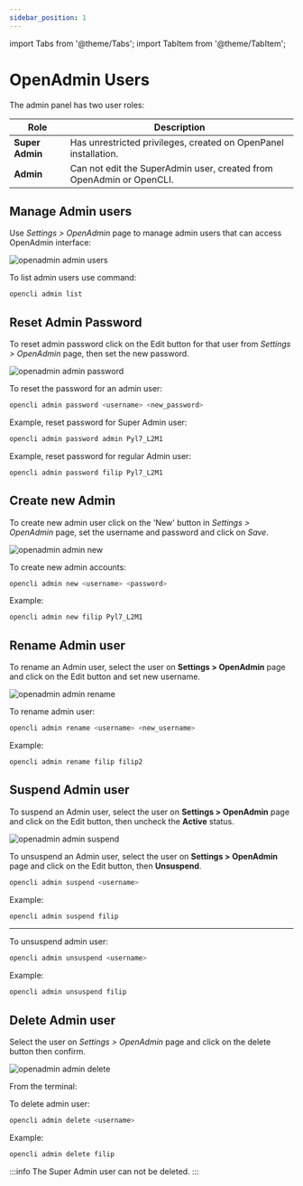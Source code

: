 ```yaml
---
sidebar_position: 1
---
```


import Tabs from '@theme/Tabs';
import TabItem from '@theme/TabItem';


# OpenAdmin Users

The admin panel has two user roles:


| Role              | Description                                                               |
| ------------------ | ------------------------------------------------------------------------- |
| **Super Admin**    | Has unrestricted privileges, created on OpenPanel installation.                                                 |
| **Admin**              | Can not edit the SuperAdmin user, created from OpenAdmin or OpenCLI.                                                   |


## Manage Admin users


<Tabs>
  <TabItem value="openadmin-admin-users" label="With OpenAdmin" default>

Use *Settings > OpenAdmin* page to manage admin users that can access OpenAdmin interface:

![openadmin admin users](/img/admin/openadmin_admin_page.png)

  </TabItem>
  <TabItem value="CLI" label="With OpenCLI">

To list admin users use command:

```bash
opencli admin list
```

  </TabItem>
</Tabs>

## Reset Admin Password


<Tabs>
  <TabItem value="openadmin-admin-reset" label="With OpenAdmin" default>

To reset admin password click on the Edit button for that user from *Settings > OpenAdmin* page, then set the new password.

![openadmin admin password](/img/admin/openadmin_admin_password.png)

  </TabItem>
  <TabItem value="cli-reset" label="With OpenCLI">

To reset the password for an admin user:

```bash
opencli admin password <username> <new_password>
```

Example, reset password for Super Admin user:
```bash
opencli admin password admin Pyl7_L2M1
```

Example, reset password for regular Admin user:
```bash
opencli admin password filip Pyl7_L2M1
```

  </TabItem>
</Tabs>


## Create new Admin

<Tabs>
  <TabItem value="openadmin-admin-new" label="With OpenAdmin" default>

To create new admin user click on the 'New' button in *Settings > OpenAdmin* page, set the username and password and click on *Save*.

![openadmin admin new](/img/admin/openadmin_admin_new.png)


  </TabItem>
  <TabItem value="cli-new" label="With OpenCLI">

To create new admin accounts:

```bash
opencli admin new <username> <password>
```

Example:
```bash
opencli admin new filip Pyl7_L2M1
```

  </TabItem>
</Tabs>





## Rename Admin user

<Tabs>
  <TabItem value="openadmin-admin-rename" label="With OpenAdmin" default>

To rename an Admin user, select the user on **Settings > OpenAdmin** page and click on the Edit button and set new username.

![openadmin admin rename](/img/admin/openadmin_admin_rename.png)


  </TabItem>
  <TabItem value="cli-rename" label="With OpenCLI">

To rename admin user:

```bash
opencli admin rename <username> <new_username>
```

Example:
```bash
opencli admin rename filip filip2
```
  </TabItem>
</Tabs>


## Suspend Admin user

<Tabs>
  <TabItem value="openadmin-admin-suspend" label="With OpenAdmin" default>

To suspend an Admin user, select the user on **Settings > OpenAdmin** page and click on the Edit button, then uncheck the **Active** status.

![openadmin admin suspend](/img/admin/openadmin_admin_suspend.png)


To unsuspend an Admin user, select the user on **Settings > OpenAdmin** page and click on the Edit button, then **Unsuspend**.
  </TabItem>
  <TabItem value="cli-suspend" label="With OpenCLI">

```bash
opencli admin suspend <username>
```

Example:
```bash
opencli admin suspend filip
```
---

To unsuspend admin user:
```bash
opencli admin unsuspend <username>
```

Example:
```bash
opencli admin unsuspend filip
```

  </TabItem>
</Tabs>


## Delete Admin user

<Tabs>
  <TabItem value="openadmin-admin-delete" label="With OpenAdmin" default>

Select the user on *Settings > OpenAdmin* page and click on the delete button then confirm.

![openadmin admin delete](/img/admin/openadmin_admin_delete.png)


  </TabItem>
  <TabItem value="cli-delete" label="With OpenCLI">

From the terminal:

To delete admin user:
```bash
opencli admin delete <username>
```

Example:
```bash
opencli admin delete filip
```

  </TabItem>
</Tabs>


:::info
The Super Admin user can not be deleted.
:::


